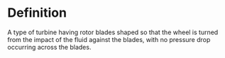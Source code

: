 # Definition

A type of turbine having rotor blades shaped so that the wheel is turned
from the impact of the fluid against the blades, with no pressure drop
occurring across the blades.
